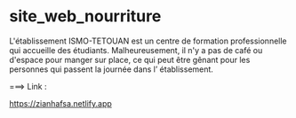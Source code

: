 # site_web_nourriture
L'établissement ISMO-TETOUAN est un centre de formation professionnelle qui accueille des étudiants. Malheureusement, il n'y a pas de café ou d'espace pour manger sur place, ce qui peut être gênant pour les personnes qui passent la journée dans l’ établissement.

===> Link :

https://zianhafsa.netlify.app

